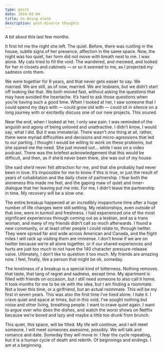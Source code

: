 ```yaml
---
type: posts
date: 2014-03-04
title: on being alone
description: post-divorce thoughts
---
```


A bit about this last few months.

It first hit me the night she left. The quiet. Before, there was rustling in the house, subtle signs of her presence, affection in the same space. Now, the night was too quiet, her form did not move with breath next to me. I was alone. My cats tried to fill the void. The wandered, and meowed, and looked for her in closets and cabinets — or so it seemed to me, as I projected my sadness onto them.

We were together for 6 years, and that never gets easier to say. We married. We are still, as of now, married. We are lesbians, but we didn’t start off looking like that. We both moved fast, without asking the questions that may have avoided the heartache. It’s hard to ask those questions when you’re having such a good time. When I looked at her, I saw someone that I could spend my days with — could grow old with — could sit in silence on a long journey with or excitedly discuss one of our new projects. This soured.

Near the end, when I looked at her, I only saw pain. I was reminded of the anguish and agony of being unloved and unattractive. I didn’t know, I would say, what I did. But it was immaterial. There wasn’t *one* thing at all, rather, there were myriad difficulties and decisions and micro-agressions that led to our parting. I thought I would be willing to work on these problems, but she spared me the need. She just moved out… while I was on a video podcast. There was the briefest acknowledgement that this would be difficult, and then, as if she’d never been there, she was out of my house.

She said she’d never felt attraction for me, and that she probably had never been in love. It’s impossible for me to know if this is true, or just the result of years of cohabitation and the daily chore of partnership. I fear both the aloneness this made me feel, and the gaping maw of quiet and inner-dialogue that her leaving put me into. For me, I didn’t leave the partnership in time. My recovery will be a slow one.

The entire breakup happened at an incredibly inopportune time after a huge number of life changes were still settling. My relationships, even outside of that one, were in turmoil and freshness. I had experienced one of the most significant experiences through coming out as a lesbian, and as a trans woman, and many of my friends didn’t call so much afterwards. I found a new community, or at least other people I could relate to, through twitter. They were spread far and wide across American and Canada, and the flight miles I will rack up visiting them are immense. I don’t know if we are on twitter because we’re all alone together, or if our shared experiences and hurts are just too much to not have the 140 character pressure-release valve. Ultimately, I don’t like to question it too much. My friends are amazing now. I feel, finally, like a person that might be ok, someday.

The loneliness of a breakup is a special kind of bitterness. Nothing removes that taste, that tang of regret and sadness, except time. My apartment is filled with friends on occasion, but I still need someone to also call it home. It took months for me to be ok with the idea, but I am finding a roommate. Not a lover this time, or a girlfriend, but an actual roommate. This will be my first in seven years. This was also the first time I’ve lived alone. I hate it. I crave quiet and space at times, but in this void, I’ve sought nothing but noise and other living, breathing people. I want to crave quiet again. I want to argue over who does the dishes, and watch the worst shows on Netflix because we’re bored and lazy and maybe a little too drunk from brunch.

This quiet, this space, will be filled. My life will continue, and I will meet someone. I will meet someones awesome, possibly. We will talk and romance and date. Someday they will move in. I fear the cycle repeating, but it is a human cycle of death and rebirth. Of beginnings and endings. I am at a beginning.
